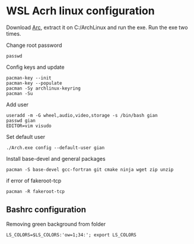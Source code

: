# WSL Acrh linux configuration
Download [Arc](https://github.com/yuk7/ArchWSL), extract it on C:/ArchLinux and run the exe. Run the exe two times.

Change root password
```
passwd
```

Config keys and update
```
pacman-key --init
pacman-key --populate
pacman -Sy archlinux-keyring
pacman -Su
```

Add user
```
useradd -m -G wheel,audio,video,storage -s /bin/bash gian
passwd gian
EDITOR=vim visudo
```

Set default user
```
./Arch.exe config --default-user gian
```

Install base-devel and general packages
```
pacman -S base-devel gcc-fortran git cmake ninja wget zip unzip
```
if error of fakeroot-tcp
```
pacman -R fakeroot-tcp
```


## Bashrc configuration
Removing green background from folder
```
LS_COLORS=$LS_COLORS:'ow=1;34:'; export LS_COLORS
```

